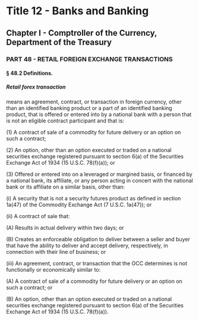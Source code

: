 
# Title 12 - Banks and Banking
## Chapter I - Comptroller of the Currency, Department of the Treasury
### PART 48 - RETAIL FOREIGN EXCHANGE TRANSACTIONS
#### § 48.2 Definitions.
##### Retail forex transaction

means an agreement, contract, or transaction in foreign currency, other than an identified banking product or a part of an identified banking product, that is offered or entered into by a national bank with a person that is not an eligible contract participant and that is:

(1) A contract of sale of a commodity for future delivery or an option on such a contract;

(2) An option, other than an option executed or traded on a national securities exchange registered pursuant to section 6(a) of the Securities Exchange Act of 1934 (15 U.S.C. 78(f)(a)); or

(3) Offered or entered into on a leveraged or margined basis, or financed by a national bank, its affiliate, or any person acting in concert with the national bank or its affiliate on a similar basis, other than:

(i) A security that is not a security futures product as defined in section 1a(47) of the Commodity Exchange Act (7 U.S.C. 1a(47)); or

(ii) A contract of sale that:

(A) Results in actual delivery within two days; or

(B) Creates an enforceable obligation to deliver between a seller and buyer that have the ability to deliver and accept delivery, respectively, in connection with their line of business; or

(iii) An agreement, contract, or transaction that the OCC determines is not functionally or economically similar to:

(A) A contract of sale of a commodity for future delivery or an option on such a contract; or

(B) An option, other than an option executed or traded on a national securities exchange registered pursuant to section 6(a) of the Securities Exchange Act of 1934 (15 U.S.C. 78(f)(a)).
